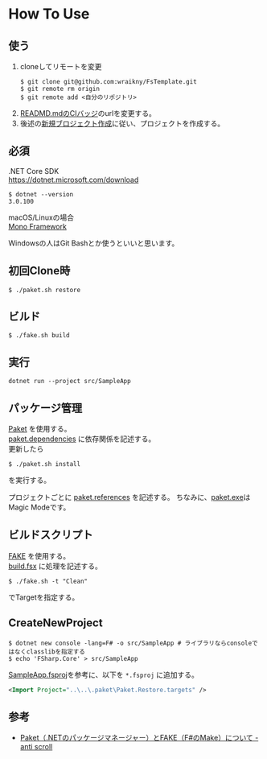 # How To Use

## 使う
1. cloneしてリモートを変更
    ```shell
    $ git clone git@github.com:wraikny/FsTemplate.git
    $ git remote rm origin
    $ git remote add <自分のリポジトリ>
    ```
2. [READMD.mdのCIバッジ](/README.md#L1)のurlを変更する。
3. 後述の[新規ブロジェクト作成](#CreateNewProject)に従い、プロジェクトを作成する。

## 必須
.NET Core SDK  
https://dotnet.microsoft.com/download  

```shell
$ dotnet --version
3.0.100
```

macOS/Linuxの場合  
[Mono Framework](https://www.mono-project.com/download/stable/)  

Windowsの人はGit Bashとか使うといいと思います。

## 初回Clone時
```shell
$ ./paket.sh restore
```

## ビルド
```shell
$ ./fake.sh build
```

## 実行
```
dotnet run --project src/SampleApp
```

## パッケージ管理
[Paket](https://fsprojects.github.io/Paket/index.html) を使用する。  
[paket.dependencies](/paket.dependencies) に依存関係を記述する。  
更新したら
```shell
$ ./paket.sh install
```
を実行する。

プロジェクトごとに [paket.references](/src/SampleApp/paket.references) を記述する。
ちなみに、[paket.exe](/.paket/paket.exe)はMagic Modeです。

## ビルドスクリプト
[FAKE](https://fake.build/) を使用する。  
[build.fsx](/build.fsx) に処理を記述する。
```shell
$ ./fake.sh -t "Clean"
```
でTargetを指定する。

## CreateNewProject
```shell
$ dotnet new console -lang=F# -o src/SampleApp # ライブラリならconsoleではなくclasslibを指定する
$ echo 'FSharp.Core' > src/SampleApp
```

[SampleApp.fsproj](/src/SampleApp.fsproj)を参考に、以下を `*.fsproj` に追加する。
```xml
<Import Project="..\..\.paket\Paket.Restore.targets" />
```


## 参考
- [Paket（.NETのパッケージマネージャー）とFAKE（F#のMake）について - anti scroll](https://tategakibunko.hatenablog.com/entry/2019/07/09/123655)
